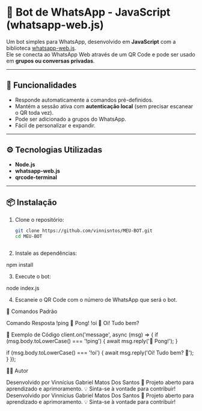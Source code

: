 # 🤖 Bot de WhatsApp - JavaScript (whatsapp-web.js)

Um bot simples para WhatsApp, desenvolvido em **JavaScript** com a biblioteca [whatsapp-web.js](https://github.com/pedroslopez/whatsapp-web.js).  
Ele se conecta ao WhatsApp Web através de um QR Code e pode ser usado em **grupos ou conversas privadas**.

---

## 🚀 Funcionalidades
- Responde automaticamente a comandos pré-definidos.
- Mantém a sessão ativa com **autenticação local** (sem precisar escanear o QR toda vez).
- Pode ser adicionado a grupos do WhatsApp.
- Fácil de personalizar e expandir.

---

## ⚙️ Tecnologias Utilizadas
- **Node.js**
- **whatsapp-web.js**
- **qrcode-terminal**

---

## 📦 Instalação

1. Clone o repositório:

   ```bash
   git clone https://github.com/vinnisntos/MEU-BOT.git
   cd MEU-BOT



2. Instale as dependências:

npm install


3. Execute o bot:

node index.js


4. Escaneie o QR Code com o número de WhatsApp que será o bot.



💬 Comandos Padrão


Comando	Resposta
!ping	🏓 Pong!
!oi	👋 Oi! Tudo bem?



🧩 Exemplo de Código
client.on('message', async (msg) => {
  if (msg.body.toLowerCase() === '!ping') {
    await msg.reply('🏓 Pong!');
  }

  if (msg.body.toLowerCase() === '!oi') {
    await msg.reply('Oi! Tudo bem? 👋');
  }
});



👨‍💻 Autor

Desenvolvido por Vinnícius Gabriel Matos Dos Santos
📍 Projeto aberto para aprendizado e aprimoramento.
💡 Sinta-se à vontade para contribuir!
Desenvolvido por Vinnícius Gabriel Matos Dos Santos
📍 Projeto aberto para aprendizado e aprimoramento.
💡 Sinta-se à vontade para contribuir!


